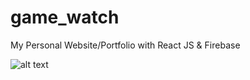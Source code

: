 # game_watch
My Personal Website/Portfolio with React JS & Firebase

![alt text](https://firebasestorage.googleapis.com/v0/b/react-portfolio-3169d.appspot.com/o/github%2Fportfolio-git.PNG?alt=media&token=1ca61df5-0b71-4deb-8375-99cd382aa985)
